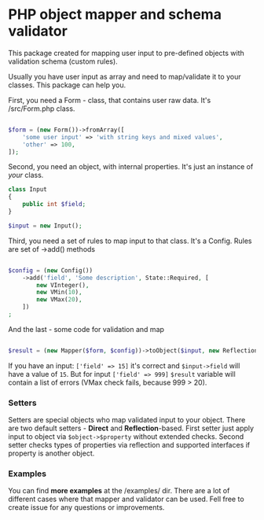 # PHP object mapper and schema validator

This package created for mapping user input to pre-defined objects with validation schema (custom rules).

Usually you have user input as array and need to map/validate it to your classes. This package can help you.

First, you need a Form - class, that contains user raw data. It's /src/Form.php class.

```php

$form = (new Form())->fromArray([
    'some user input' => 'with string keys and mixed values',
    'other' => 100,
]);

```

Second, you need an object, with internal properties. It's just an instance of *your* class.

```php
class Input
{
    public int $field;
}

$input = new Input();
```

Third, you need a set of rules to map input to that class. It's a Config. Rules are set of ->add() methods

```php

$config = (new Config())
    ->add('field', 'Some description', State::Required, [
        new VInteger(),
        new VMin(10),
        new VMax(20),
    ])
;

```

And the last - some code for validation and map

```php

$result = (new Mapper($form, $config))->toObject($input, new ReflectionSetter());

```

If you have an input: `['field' => 15]` it's correct and `$input->field` will have a value of `15`. But for
input `['field' => 999]` `$result` variable will contain a list of errors (VMax check fails, because 999 > 20).

### Setters

Setters are special objects who map validated input to your object. There are two default setters - **Direct** and 
**Reflection**-based. First setter just apply input to object via `$object->$property` without extended checks. Second
setter checks types of properties via reflection and supported interfaces if property is another object.

### Examples

You can find **more examples** at the /examples/ dir. There are a lot of different cases where that mapper and validator
can be used. Fell free to create issue for any questions or improvements.
